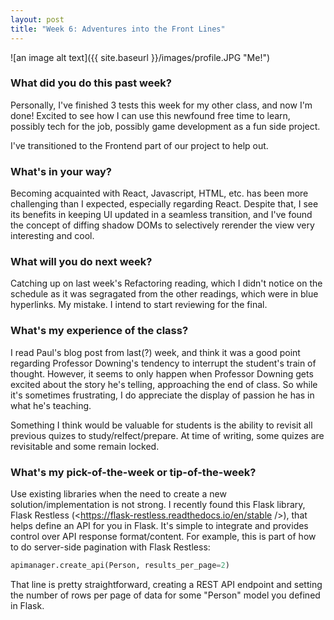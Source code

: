```yaml
---
layout: post
title: "Week 6: Adventures into the Front Lines"
---
```


![an image alt text]({{ site.baseurl }}/images/profile.JPG "Me!")

### What did you do this past week?

Personally, I've finished 3 tests this week for my other class, and now I'm done! Excited to see how I can use this newfound free time to learn, possibly tech for the job, possibly game development as a fun side project.

I've transitioned to the Frontend part of our project to help out.

### What's in your way?

Becoming acquainted with React, Javascript, HTML, etc. has been more challenging than I expected, especially regarding React. Despite that, I see its benefits in keeping UI updated in a seamless transition, and I've found the concept of diffing shadow DOMs to selectively rerender the view very interesting and cool. 

### What will you do next week?

Catching up on last week's Refactoring reading, which I didn't notice on the schedule as it was segragated from the other readings, which were in blue hyperlinks. My mistake. I intend to start reviewing for the final.

### What's my experience of the class?

I read Paul's blog post from last(?) week, and think it was a good point regarding Professor Downing's tendency to interrupt the student's train of thought. However, it seems to only happen when Professor Downing gets excited about the story he's telling, approaching the end of class. So while it's sometimes frustrating, I do appreciate the display of passion he has in what he's teaching.

Something I think would be valuable for students is the ability to revisit all previous quizes to study/relfect/prepare. At time of writing, some quizes are revisitable and some remain locked.

### What's my pick-of-the-week or tip-of-the-week?

Use existing libraries when the need to create a new solution/implementation is not strong. I recently found this Flask library, Flask Restless (<https://flask-restless.readthedocs.io/en/stable />), that helps define an API for you in Flask. It's simple to integrate and provides control over API response format/content. For example, this is part of how to do server-side pagination with Flask Restless:
```python
apimanager.create_api(Person, results_per_page=2)
```
That line is pretty straightforward, creating a REST API endpoint and setting the number of rows per page of data for some "Person" model you defined in Flask. 

